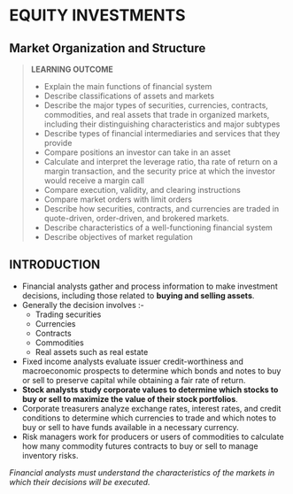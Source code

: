 # EQUITY INVESTMENTS

## Market Organization and Structure

> **LEARNING OUTCOME**
>
> - Explain the main functions of financial system
> - Describe classifications of assets and markets
> - Describe the major types of securities, currencies, contracts, commodities, and real assets that trade in organized markets, including their distinguishing characteristics and major subtypes
> - Describe types of financial intermediaries and services that they provide
> - Compare positions an investor can take in an asset
> - Calculate and interpret the leverage ratio, tha rate of return on a margin transaction, and the security price at which the investor would receive a margin call
> - Compare execution, validity, and clearing instructions
> - Compare market orders with limit orders
> - Describe how securities, contracts, and currencies are traded in quote-driven, order-driven, and brokered markets.
> - Describe characteristics of a well-functioning financial system
> - Describe objectives of market regulation

## INTRODUCTION

- Financial analysts gather and process information to make investment decisions, including those related to **buying and selling assets**.
- Generally the decision involves :- 
  - Trading securities
  - Currencies
  - Contracts
  - Commodities
  - Real assets such as real estate
- Fixed income analysts evaluate issuer credit-worthiness and macroeconomic prospects to determine which bonds and notes to buy or sell to preserve capital while obtaining a fair rate of return.
- **Stock analysts study corporate values to determine which stocks to buy or sell to maximize the value of their stock portfolios**.
- Corporate treasurers analyze exchange rates, interest rates, and credit conditions to determine which currencies to trade and which notes to buy or sell to have funds available in a necessary currency.
- Risk managers work for producers or users of commodities to calculate how many commodity futures contracts to buy or sell to manage inventory risks.


*Financial analysts must understand the characteristics of the markets in which their decisions will be executed.*